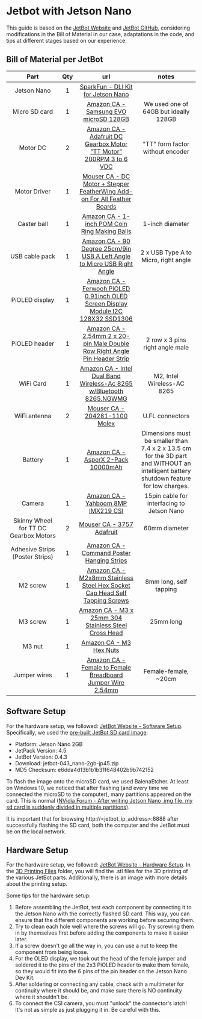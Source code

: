 # Jetbot with Jetson Nano 

This guide is based on the [JetBot Website](https://jetbot.org/master/index.html) and [JetBot GitHub](https://github.com/NVIDIA-AI-IOT/jetbot/tree/master), considering modifications in the Bill of Material in our case, adaptations in the code, and tips at different stages based on our experience.

## Bill of Material per JetBot

| Part          | Qty  | url       |notes       |
|:---------------:|:-----------:|:-----------:|:-----------:|
| Jetson Nano   | 1         |[SparkFun - DLI Kit for Jetson Nano](https://www.sparkfun.com/sparkfun-dli-kit-for-jetson-nano.html)| 
| Micro SD card | 1    | [Amazon CA - Samsung EVO microSD 128GB](https://www.amazon.ca/SAMSUNG-Adaptor-Expanded-MB-MC128SA-CA/dp/B0D37XXQ5N/ref=sr_1_1?crid=2HFA9STBRDGIP&dib=eyJ2IjoiMSJ9.LLh8RfDplRCPkZotSf0Ey2GDVyz8oOg-7gA5cHMW_nYAQmCFMaJOk3yMk-I2MFe4AeFCa3RX3QwzJycUu_Wfe1hsbwFp3WnHGb9S2tNoNyv-vGBJlu_1OjCXlAaxWmhd472ULYw-FwUcn4STt4YFsaVNFxj1qt1_p3KoX1GjD8paFbdYg8qDjDAyMwqLX5QyhuMp8R0LJZLVc_EMEcLnV5SCNHAm-s_t0D62Kf-F-G52VUpuClkzH3Otp9On3EZiCZhdpHevxPskgRvZ44mX5oJQIgmD6OazBXpGjYXi7HE2EsIIKz3gRwBJcQ2jWDzayjUef-2T6r--zyPWuXCz4lnwydJI2cTBEDtisOhB6ijKM-WiqZfQ8wSxnGJbCJ2saJ6OMLBXVDKzeWSyjZCN0cf-3GmrFZhb2k_imHLx5C67ztWFo8m9X7p-LdOx-V0i.2xqpQFdrwSOxAZiWik01RKXyeqnP9abedhoxnX4M2do&dib_tag=se&keywords=AMSUNG%2BEVO%2BPlus%2Bw%2FSD%2BAdaptor%2B128GB%2BMicro%2BSDXC%2C%2BUp-to%2B130MB%2Fs%2C&qid=1738256781&sprefix=amsung%2Bevo%2Bplus%2Bw%2Fsd%2Badaptor%2B128gb%2Bmicro%2Bsdxc%2C%2Bup-to%2B130mb%2Fs%2C%2Caps%2C72&sr=8-1&th=1)    | We used one of 64GB but ideally 128GB | 
| Motor DC       |     2     |      [Amazon CA - Adafruit DC Gearbox Motor "TT Motor" 200RPM 3 to 6 VDC](https://www.amazon.ca/Adafruit-DC-Gearbox-Motor-TT/dp/B07JXZ6TX8/ref=sr_1_1?crid=3CBP1EJPU7UCZ&dib=eyJ2IjoiMSJ9.M0-FiUjkaLkPdGM5xZK8owgIk5M-JL3ByuaTkiI4Ihtt88nVSL_F7GOOfSU70oaXeytOe99-PFafFP70CK4P7VSqkhxo3vzSnQtOUoVFfRwIIV3l3F1UHDrzVtVr7x0g4eZk-CeQtrnYyds5vi3vIBtwGxFFqf1OO9UHoOn-ADg8GiqchCByK4LnHc2WinUHQj-44Gwl8jX8aEvmDWvfWNGKet9z_NKhXNCBn0hWH6NcieKCYKn4m4w7o55-G4tpwYdYCePdUHsidbWgN8r28u-6YaYFxPh95AoHW93g_rf9WJTRRPdcS-Tc45bPsKNsK3bToA8eZ1Wi3CzPlLG6Phu1sJrUcniVwEYA3GMXpSC7cicoNDRhKj-qHaLJz89sHfkpdzQOJSQXGNEXA00QFxeO48RkMnL1MnFVE1J8C5NGLqjjBTjMSOkGjlUTZo7S.N9hULcezchvSc11jSLrhXpgVg2rZOsr-GK5_LKclVes&dib_tag=se&keywords=Adafruit+DC+Gearbox+Motor+-%22TT+Motor%22+-+200RPM+-+3+to+6VDC+%283777%29&qid=1738257334&sprefix=adafruit+dc+gearbox+motor+-+tt+motor+-+200rpm+-+3+to+6vdc+3777+%2Caps%2C140&sr=8-1)         |   "TT" form factor without encoder    |
| Motor Driver      |    1      |      [Mouser CA - DC Motor + Stepper FeatherWing Add-on For All Feather Boards](https://www.mouser.ca/ProductDetail/Adafruit/2927?qs=ivJcBTDythUMt4thpvI5VA%3D%3D)         |           |
|      Caster ball          |    1      |      [Amazon CA - 1-inch POM Coin Ring Making Balls](https://www.amazon.ca/uxcell-1-inch-Making-Plastic-Bearing/dp/B0B5XLGRY7/ref=sr_1_5?crid=1S7E6O9HU3ZR6&dib=eyJ2IjoiMSJ9.wOdn0wL0LtvFuEg0coxrLCB1BoEp0CrKAjhh6jzL2pbaowuboiZq2lJ2mAs4-qNuT_5XM5ZG0sStJS5w9jdnLGTqoch0ygUD_AmnQRJ5au-s4K6jvzRXUIGxI3HjYx7NBc3slkwe8IsOM89QQVCUnpK9jRiEeluGC8wj5XV0_QHYJWMuHpzVFpllZFsLxb70vCk4DePWtfJMsktzT8qHcaQO_C0aR09yMED3DKV2CcqPoQNhOtrrTBOSwo-GQWN6pvTmgUB_-KhCIRWFUjhrNxEey6zJRBrOSwfYonKYErleVWSACwH7WQ3Nh4uljpXU_g4XzvBwv2vThlNUMrn95gfkPJoSImRYfteuQBytuPUnTfLYXf2m6t88q3ROBx2VRyZcqF7F_tUggFNZ6tylvdGttvliWlGTwXTED-DiCb6beCs9KgRp0WuvSnEKwVzf.YBBuVsicXnzNgVKrMwBW4lSujJoXqQOfrMeKyrAbJoM&dib_tag=se&keywords=uxcell+1-inch+POM+Coin+Ring+Making+Balls%2C+Plastic+Bearing+Ball+5pcs&qid=1738258171&sprefix=uxcell+1-inch+pom+coin+ring+making+balls%2C+plastic+bearing+ball+5pcs%2Caps%2C81&sr=8-5)         |     1-inch diameter      |
|   USB cable pack       |     1     |        [Amazon CA - 90 Degree 25cm/9in USB A Left Angle to Micro USB Right Angle](https://www.amazon.ca/Degree-Micro-Charging-Transfer-Camera/dp/B0BXYDNS7C/ref=sr_1_4?crid=3LFI9HBQOZ57N&dib=eyJ2IjoiMSJ9.I6l1DpIlLWai7a3wk0KqOD-MO4joe_DOU7mzWDxzAdvtwr13hoIM_TZZCNWnhJ40RTKtlajGMmeNBe0WUg73Oq_UmHwDbtW2yqVVchsOBWhCtR3vfMIH8VGtJ-4PLK206JFIOa1W6I7ipD9mnrMVrGk20_b_XuCFR9ix_WFGEQKKouZiHfCBvTpAN3I1vTg6h_MHmwW0qKIuiRb6v60BGOtG2zzEKh1yne7rDamAOJrpwdffsJXdGM6W7L7Z86WtByuMpcWr729lNN89BP2gAsyz0P1QGa0z0ojqbevoOLIIgAij3KpX9gccj1rvXoxYvzeLYDPoDtQQkPX7S7svfi40du1s_pl4-LnZ3s24iLU.zY0oRlX_l92aJhiDarZuZ3UrICREInewXCYgBDL3FUE&dib_tag=se&keywords=USB%2BA%2Bto%2Bmicro%2BUSB%2Bangle&qid=1738262542&s=industrial&sprefix=usb%2Ba%2Bto%2Bmicro%2Busb%2Bangle%2Cindustrial%2C71&sr=1-4&th=1)       |  2 x USB Type A to Micro, right angle        |
|  PiOLED display     |    1     |     [Amazon CA - Ferwooh PiOLED 0.91inch OLED Screen Display Module I2C 128X32 SSD1306](https://www.amazon.ca/Ferwooh-0-91inch-Display-SSD1306-Raspberry/dp/B08DHX5P5V/ref=sr_1_1?crid=3LC1SHMKEAYM&dib=eyJ2IjoiMSJ9.q18Jf78Ot_ks513xvoVlVwT5qm-yE33-yJqmFt-3jV7-wwFfAzn4UjyCib0MbUp2pctyt3Pw_mjfCnlDNUoHGQhYZCvIxGfGVz2K3hq16eVuwjq-1FSgUyCZfIySorbJ231caMpPz8IrkWCtpZTtrtcOIPsGqFLT2I34hhWnWXLHEdWS9C6Y7r_CYbOo-Ix4tj7ql5wion8eMQ0JaYXKdcFSc-Pk3HiH44jCBep24cw.oHRm6-ETf8LYireGeigi7PFG4C9K7tJ6nF2jE6D_rTY&dib_tag=se&keywords=Adafruit+%5B3527+PiOLED+-+128x32+Monochrome+OLED+Add-on+for+Raspberry+Pi&qid=1738259251&sprefix=adafruit+3527+pioled+-+128x32+monochrome+oled+add-on+for+raspberry+pi%2Caps%2C127&sr=8-1)     |           |
|  PiOLED header       |    1     |     [Amazon CA - 2.54mm 2 x 20-pin Male Double Row Right Angle Pin Header Strip](https://www.amazon.ca/Uxcell-a15010500ux0918-2-54mm-20-pin-Double/dp/B00W8TSWXS/ref=sr_1_10?crid=37UFJHKCIOZNG&dib=eyJ2IjoiMSJ9.CUb77yMYpu9rT7kw6OfsISEiHaXnl5vTemL-0oW45DHsxvtOOLHw3kPa0znTgaVy7EuSX-DdHXZ33K4O7_dNRoUNlSS2RVavRnAgsmEe2n-5paBTnPOPR1xq4nhRGhK6Y8scNvVWapo3gTyZIjzkiY9y6YcEFPmFx3CWsUPW8m0X6jijf02z9rsHZJkG6B4o7RLs5t5MFnQToYf1c5-1b1ElBRvRH1R205aD2uw67CY_CUXQLC30QBVSbgSyulRPUNmF_eL62IYtXqQkhoq5THnWjBeC0dgIl8egS0Q1HNgUzhxAgyuGRhmPH7QY8RR6G3YB4F4MBAxEFA0WH72VEepmPbGZ1BJW-pbfzHN7HO9jgUFFAJyPV61QwDubb3MYa4LLKbfacjcRl9FRvWvpyz8cGY9z0djf-eMrY6hj8mORu4rcluhm9mlXA-U8TkFy.Gn5DHdevIEhVC-OdlAwSe2zbOvMS_LmAXnWS30dUxKI&dib_tag=se&keywords=10PCS%2B40Pin%2B2.54mm%2BDual%2BRow%2BRight%2BAngle%2BPCB%2BMale%2BPin%2BHeader%2BStrip%2BConnector&qid=1738259681&sprefix=10pcs%2B40pin%2B2%2B54mm%2Bdual%2Brow%2Bright%2Bangle%2Bpcb%2Bmale%2Bpin%2Bheader%2Bstrip%2Bconnector%2Caps%2C59&sr=8-10&th=1)     |   2 row x 3 pins right angle male |
|  WiFi Card      |   1    |      [Amazon CA - Intel Dual Band Wireless-Ac 8265 w/Bluetooth 8265.NGWMG](https://www.amazon.ca/Intel-Dual-Wireless-Ac-Bluetooth-8265-NGWMG/dp/B01MZA1AB2/ref=sr_1_1?crid=1D5NPTMCZTLBQ&dib=eyJ2IjoiMSJ9.dejyKBDaTybxwCzycP0jiv0319AHJB8AUA5NSpkrLQqfer8tYLJd7255RxC0dkurINvfvOInRQndwdPfHqIEpIFf80wBveF7Ol2KMjHxnwpmSuJge197Q_ScCjspu_GjxwRUNO13JsLnaZsfqFhg2bgYH5Vn7uNfpgQj9vNa8MRiMS_xegB92mqIjP_g0XpVpPJjqgrHoG0yBiuahpPvonfHB-UTKtVV2Kj15-BHJJGrXA9pHsnAm7yXIWCg2KVsbNkf0a_6qbCjbqNWLzqQPgCYwhZnWZdpdfZwAgMPFWLaIqsKXhDh6hvBy0lb6x2cXoV_BqK0bBSZCWhCEi817Smq5GJiEsLy5SP93XWorvI.5WTgv1iX1xdJ6uuUGJ4SfWaeCqhBIF1dP0Ht6qJQXdM&dib_tag=se&keywords=intel+Wireless-AC+8265&qid=1738270862&s=electronics&sprefix=intel+wireless-ac+8265%2Celectronics%2C73&sr=1-1)      |    M2, Intel Wireless-AC 8265   |
|    WiFi antenna       |   2     |     [Mouser CA - 204281-1100 Molex](https://www.mouser.ca/ProductDetail/Molex/204281-1100?qs=W0yvOO0ixfHAJETEkFF0dw%3D%3D&srsltid=AfmBOopnpJNrs-E4O6_XkcaSWTFwGooaVUHSWt8lAbeWeaBZhvIkWttM)     |  U.FL connectors      |
|  Battery     |   1   |    [Amazon CA - AsperX 2-Pack 10000mAh](https://www.amazon.ca/gp/product/B09JBKDSP9/ref=ppx_yo_dt_b_asin_title_o01_s00?ie=UTF8&th=1)    |  Dimensions must be smaller than 7.4 x 2 x 13.5 cm for the 3D part and WITHOUT an intelligent battery shutdown feature for low charges.   |
|   Camera     |   1    |     [Amazon CA - Yahboom 8MP IMX219 CSI](https://www.amazon.ca/Yahboom-Compatible-Developer-3280%C3%972464-160%C2%B0Camera/dp/B0C584LT6F/ref=sr_1_1?crid=1H3RD7A1SKR7X&dib=eyJ2IjoiMSJ9.KYXy3qVHJN5E3bJLq_i4CMqV-i57eSDmRn-1uWY34UT3zcDytAFFLeEdJkwFfLOdRITmeSFMJx9bNFIWYaIdq7dF4eOtCHTLpNqowNE4Cil1uTN3JDQnwOKchAXx9stqrOLY6oCop8r2JttaHS4YVhRyXf0pF_2PEKR_vbOVeIp63o6TlxrezZ5QexjxfzQakFQbrW2UHjFdH5u5Xx7z9csTZlzPZomY3Ng38FMl0yA9S0yIXicHW8fdxZAeUUFjjw_Uf4nVBUs_PvPhwGKs3Nr3SVL_b2vU7sVWqhjEMpev_cn_wkpzAZLnWRP6XCGvlgFtx4VA9npwP0tvWcAyk25aXx46zKX0L7rHRRW_vZJXot50FULhFDFU8iT_FP1LK20l83hQ_-qOfQHcDlJdZA.6BbppiKhJJw3ZlCoUF7ZbES_olWEHwjF1b5lFn78jBM&dib_tag=se&keywords=Compatible%2Bwith%2BNVIDIA%2BJetson%2BNano%2BCamera%2BIMX219-160&qid=1738265249&sprefix=compatible%2Bwith%2Bnvidia%2Bjetson%2Bnano%2Bcamera%2Bimx219-160%2Caps%2C67&sr=8-1&th=1)    |    15pin cable for interfacing to Jetson Nano |
| Skinny Wheel for TT DC Gearbox Motors    |  2   |    [Mouser CA - 3757 Adafruit](https://www.mouser.ca/ProductDetail/Adafruit/3757?qs=sGAEpiMZZMtyU1cDF2RqUPO2w5%252BTM236nQewAbJfYxw%3D)      |    60mm diameter    |
|  Adhesive Strips (Poster Strips)    |   1   |     [Amazon CA - Command Poster Hanging Strips](https://www.amazon.ca/Command-Poster-Hanging-60-Pairs-17024-60ES/dp/B00BT0MW4W/ref=sr_1_6?crid=1SPC4309O6WSD&dib=eyJ2IjoiMSJ9.3SBOBIlRxmTSRgzFe1A__6VKIg0B1FCMWUIsAFUDntlWQVH2lMbY2vwVSV3cRfUHLrzQZSDir42H-Ofgfu7Y7svAh6O-paAAsWs6F9jguLcmflPaUZl7v0s6ulQGZTq03x8SpkX5JuTO-ukqcuSTBY4K2wFntpQ_JK1qYyrW4hW-wYdOU-qZ8HzM11OH5QtilcDJer1aPVxz02futIOEYysmDoW8RfPa4wF8AEYCh_yXc1tL9YTX1yzLoa16ZzMEyZIXBbtnjMYWe9FXNEEZ96pNtVupkOlzUBzRVYWNH8v9BVWV7-HCABBBZ7MCQxXM--Q6vxsTpoogo9LgCqKX9jd0rVMwYSrDFFIE3bQNeoYl4kymXR_S8p3e_wckWcvymOqLbSGTpxAXTgO90mIUe4EK33FOvt9DjTFrT22QAXDE-IHJKBBC8AZbXWrPSfS3.ct-hEZ95gi_-iKqf4SxioHkM2tV_cVW_l_bHzQBsQK4&dib_tag=se&keywords=Command+Poster+Strips%2C+Damage+Free+Hanging+Poster+Hangers%2C+No+Tools+Wall+Hanging+Strips+for+Posters%2C+60+White+Command+Adhesive+Strips&qid=1738263248&sprefix=command+poster+strips%2C+damage+free+hanging+poster+hangers%2C+no+tools+wall+hanging+strips+for+posters%2C+60+white+command+adhesive+strips%2Caps%2C84&sr=8-6)    |           |
|   M2 screw      |    1    |        [Amazon CA - M2x8mm Stainless Steel Hex Socket Cap Head Self Tapping Screws](https://www.amazon.ca/Hexagon-Socket-Tapping-Screws-Fasteners/dp/B00YBMRAH4/ref=sr_1_4?crid=3Q5BEZXLY4J6C&dib=eyJ2IjoiMSJ9.ea1xUJ3WNXOmjs-8YAws5TzWrM8F-vuQBjVENGUA2a-Vz7btFbgeCf8TgB515cXT2iY664dBiMX4vRT525opmIQGr-NNNZ9-bAxZMjCmAFisSlKuIdtgDce-PTyIZVpOtYAu0XxqaCnuZMFlRwaYZ2W7wIBQgSLakEalA9x32OH2HHI3ItbMXmRM2UsUSn3e-WAHtrK3c6BVIc5qKbLxdPVXvwfg7fPUsXuvqzvk4NT72xSTfsbODfSkOJZJ3uykH68gD71ZZ7WOSA3BZk7dTH3IIr2XYKA0rDVmtrCyhJciTvNZYWk4RdcTJ55txTxQt66S8BNqe4XJI-AwLbNvYwJW2TtJn_l8pG5YuUzkTK46vEY3FqAdxyoeuMRVB9TZXXUrRn_UxYg-jgWFwPc1TRw8O83QLz2IYjLFBlWzc0-PBk8qPId0C9gF7_SgRjtR.mvsPgUcChtguYfTR80w1EE_eBMfDPhw9Cm5C75VAANU&dib_tag=se&keywords=Hexagon%2BSocket%2BCap%2BHead%2BSelf%2BTapping%2BScrews%2BFasteners%2BM2x8mm%2B100%2BPcs&qid=1738263336&sprefix=hexagon%2Bsocket%2Bcap%2Bhead%2Bself%2Btapping%2Bscrews%2Bfasteners%2Bm2x8mm%2B100%2Bpcs%2Caps%2C103&sr=8-4&th=1)       |    8mm long, self tapping    |
|    M3 screw      |   1     |    [Amazon CA - M3 x 25mm 304 Stainless Steel Cross Head ](https://www.amazon.ca/uxcellM3-Stainless-Steel-Phillips-Screws/dp/B012TE0S6U/ref=sr_1_5?crid=17G35FGVIP429&dib=eyJ2IjoiMSJ9.EQRfcr36RQCgySHlViN7-fUjNO45zb2QsWQTyovoxCqmgpgxbAMSXZWLK1NNninqNUWxM4fy1ECjnP5hFDI_UIDouTwuv5rtqcWYPCzOV-yy6ldEiGb9wqfuyKPfcDaBWB5DjD9T4VYtUi9mO0Yrf3tnxekUf48YaizmfRL8-brXd-PtH4mWea4BGHUHQAn6Tn9Ul3k-_ZsjExk5BlBx9ZTatQ0EQfXj1PJdDdJEZ7KMn8AvMoHL5yt0PloHMZ7DZi8DCNMo1G5yRsxmPqUacjzGZQFrX1nwalMZDz4V0_Pk39M0dCTiLpxlitq0RBOsPGwj5EVMh8lMoDljCuYoSf5y-IbNSayiYZfxx5b3Wt8wn4Fj1rRqO5reK80jaufHve8m0esnc_O094EitM1g35VCD2idLAMhogg-wpzLE45P6DDgIlW4BGjFguIRsJZD.AVt_6OSFzm9u2A_-VDhO9lnYmt81g58fLNSMBVhZeJc&dib_tag=se&keywords=uxcell+M3+x+25mm+304+Stainless+Steel+Cross+head+Phillips+Pan+Head+Screws+Bolt+60pcs&qid=1738263398&sprefix=uxcell+m3+x+25mm+304+stainless+steel+cross+head+phillips+pan+head+screws+bolt+60pcs%2Caps%2C68&sr=8-5)          | 25mm long   |
|     M3 nut     |   1    |   [Amazon CA - M3 Hex Nuts](https://www.amazon.ca/binifiMux-M1-6-Stainless-Steel-200pcs/dp/B08N68W9SP/ref=sr_1_5?crid=3SE8I2UH1THEN&dib=eyJ2IjoiMSJ9.IstEAi8WHE2btXH3XCWhRfrPiRPdpQEgCoP8RonQg_FzoSJVulxBkhFgLZz28pcqopXdy2m0zVVgUTUUsYPtXlxRRgLazsTEqto56TkPVJLZxQbvlYhyRLMwqaYkgs666TC-p4NZkoIP3q4vsiKSTdrx4LfGEnTqWiJ461zrrM8aw6SJmf1rTp023aBkNSvopY3VyNhNN8BFsjgDV1G2uX6z8rs2UY6tp_UAj3sRIjvCki_BX-sw4NpJxkl0MbDvmmBT2EqzwdExrkwyFiVI5e4fVcRwFO-eIFRKOVms65US9Njj0FrhsH9Ax2hmGeCUBlZO5HZmX045IUSm6t8BWT57uYIsCOXKXGm0yMzc9B-Iek_cA97fW4iqo7sb3RNMlpsHkScNl64XRLAwDVxx3hq7b5bVlM4NV2oTrbnPniFbAlsEH89fyS928kYvqj7e.vR-vssWOJBhMUr8nAgQx42LeFyH5iDivjtwlQ8unQcg&dib_tag=se&keywords=binifiMux%2B150%2Bpcs%2BM3%2BHex%2BNuts%2C%2B3mm&qid=1738263510&sprefix=binifimux%2B150%2Bpcs%2Bm3%2Bhex%2Bnuts%2C%2B3mm%2Caps%2C66&sr=8-5&th=1)     |           |
|       Jumper wires    |   1    |      [Amazon CA - Female to Female Breadboard Jumper Wire 2.54mm](https://www.amazon.ca/uxcell%C2%AE-Female-Jumper-2-54mm-Breadboard/dp/B07G39X4V2/ref=sr_1_43?crid=3PKQ1OSNUOBSE&dib=eyJ2IjoiMSJ9.5THepW3B5iU2lEMgOGjRpITHdFrb1PTraXrHGG6CiSWLtSnN98AdWH3MU7I4Le6c8LXBQ8T0TIWJhJICALke304Yf-7xdbmvqVVh_xazSSqz_j52T0Dyn3KyKkhpKmEfgXD_7p_bobtv-G2um6at8WEmEfZgV-ogd6PJnY2MBhDdsaUjR49Zoj1ayGo9_Z6DIsx2Njs6FVWU0DXMxxgYiFdjoqxwJDFwaVZdPaAmwyzV6x5W4fESC18essotWnzxC0vOwe5uuzpqzL-giEGuZ0KDjWB6whiP4t1yUYbY-qKoNJfj-g1rJRpCC_dY-okGwVeX2YsGOoyeLT0Xkj-hlNIVOH8pesuC64BmfBXHt4JGgJBreBEYjSbQpGN2LbC5I7jgm2UtZJVhISOrr6PYfwBxUU_MforPHkXp_DtchC0ZbkPa-t_1wUO7aQ90JI_A.CbCltsOtnJXHKU_267bMRh8cYxgonG7XL85Hjem8pDo&dib_tag=se&keywords=Female%2Bto%2BFemale%2BJumper%2BWires%2B(4%2BInch)&qid=1738263668&sprefix=female%2Bto%2Bfemale%2Bjumper%2Bwires%2B4%2Binch%2B%2Caps%2C63&sr=8-43&th=1)        |  Female-female, ~20cm  |

## Software Setup

For the hardware setup, we followed: [JetBot Website - Software Setup](https://jetbot.org/master/software_setup/sd_card.html). Specifically, we used the [pre-built JetBot SD card image](https://nvidia.box.com/shared/static/4su20xg3w0mtvna99jr21m8ix80jhe5y.zip):

- Platform: Jetson Nano 2GB
- JetPack Version: 4.5
- JetBot Version: 0.4.3
- Download: jetbot-043_nano-2gb-jp45.zip
- MD5 Checksum: e6dda4d13b1b1b31f648402b9b742152

To flash the image onto the microSD card, we used BalenaEtcher. At least on Windows 10, we noticed that after flashing (and every time we connected the microSD to the computer), many partitions appeared on the card. This is normal ([NVidia Forum - After writing Jetson Nano .img file, my sd card is suddenly divided in multiple partitions](https://forums.developer.nvidia.com/t/after-writing-jetson-nano-img-file-my-sd-card-is-suddenly-divided-in-multiple-partitions/78197)).

It is important that for browsing http://<jetbot_ip_address>:8888 after successfully flashing the SD card, both the computer and the JetBot must be on the local network.

## Hardware Setup

For the hardware setup, we followed: [JetBot Website - Hardware Setup](https://jetbot.org/master/hardware_setup.html). In the [3D Printing Files](https://github.com/FranciscaDB/Jetbot_ROS/tree/main/JetBot%20with%20Jetson%20Nano/3D%20Printing%20Files) folder, you will find the .stl files for the 3D printing of the various JetBot parts. Additionally, there is an image with more details about the printing setup.

Some tips for the hardware setup:

1. Before assembling the JetBot, test each component by connecting it to the Jetson Nano with the correctly flashed SD card. This way, you can ensure that the different components are working before securing them.
2. Try to clean each hole well where the screws will go. Try screwing them in by themselves first before adding the components to make it easier later.
3. If a screw doesn't go all the way in, you can use a nut to keep the component from being loose.
4. For the OLED display, we took out the head of the female jumper and soldered it to the pins of the 2x3 PiOLED header to make them female, so they would fit into the 6 pins of the pin header on the Jetson Nano Dev Kit.
5. After soldering or connecting any cable, check with a multimeter for continuity where it should be, and make sure there is NO continuity where it shouldn't be.
6. To connect the CSI camera, you must "unlock" the connector's latch! It's not as simple as just plugging it in. Be careful with this.

